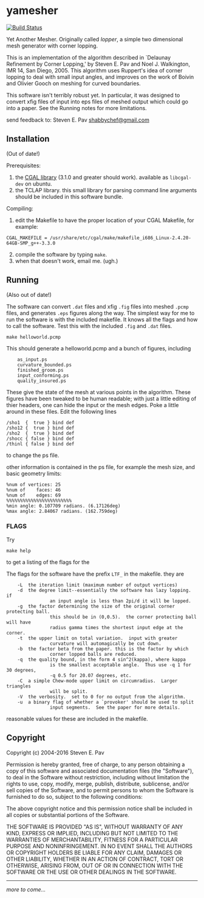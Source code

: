 
# yamesher

[![Build Status](https://travis-ci.org/shabbychef/yamesher.png)](https://travis-ci.org/shabbychef/yamesher)

Yet Another Mesher. Originally called _lopper_, 
a simple two dimensional mesh generator with corner lopping.

This is an implementation of the algorithm described in 
`Delaunay Refinement by Corner Lopping,' by 
Steven E. Pav and Noel J. Walkington, IMR 14, San Diego, 2005.
This algorithm uses Ruppert's idea of corner lopping to deal
with small input angles, and improves on the work of Boivin
and Olivier Gooch on meshing for curved boundaries.

This software isn't terribly robust yet.  In particular,
it was designed to convert xfig files of input into eps files
of meshed output which could go into a paper.  See the
Running notes for more limitations.

send feedback to:  Steven E. Pav <shabbychef@gmail.com>

## Installation

(Out of date!)

Prerequisites:

1. the [CGAL library](www.cgal.org) (3.1.0 and greater should work). 
available as `libcgal-dev` on ubuntu.
2. the TCLAP library. this small library for parsing
command line arguments should be included in this
software bundle.

Compiling:

1. edit the Makefile to have the proper location of your
CGAL Makefile, for example:
```
CGAL_MAKEFILE = /usr/share/etc/cgal/make/makefile_i686_Linux-2.4.20-64GB-SMP_g++-3.3.0
```
2. compile the software by typing `make`.
3. when that doesn't work, email me. (ugh.)

## Running

(Also out of date!)

The software can convert `.dat` files and xfig `.fig` files into
meshed `.pcmp` files, and generates `.eps` figures along the way.
The simplest way for me to run the software is with the
included makefile. It knows all the flags and how to call
the software. Test this with the included `.fig` and `.dat`
files.

```{bash}
make helloworld.pcmp
```

This should generate a helloworld.pcmp and a bunch of
figures, including

```
	as_input.ps
	curvature_bounded.ps
	finished_groom.ps
	input_conforming.ps
	quality_insured.ps
```

These give the state of the mesh at various points in the algorithm.
These figures have been tweaked to be human readable; with just a little
editing of thier headers, one can hide the input or the mesh edges.
Poke a little around in these files.  Edit the following lines

```
/sho1  {  true } bind def
/sho12 {  true } bind def
/sho2  {  true } bind def
/shocc { false } bind def
/thinl { false } bind def
```

to change the ps file. 

other information is contained in the ps file, for example the mesh
size, and basic geometry limits:

```
%num of vertices: 25
%num of    faces: 46
%num of    edges: 69
%%%%%%%%%%%%%%%%%%%%%%%%
%min angle: 0.107709 radians. (6.17126deg)
%max angle: 2.84067 radians. (162.759deg)
```

### FLAGS

Try
```{bash}
make help
```
to get a listing of the flags for the 

The flags for the software have the prefix `LTF_` in the makefile.
they are

```
	-L 	the iteration limit (maximum number of output vertices)
	-d	the degree limit--essentially the software has lazy lopping. if
				an input angle is less than 2pi/d it will be lopped.
	-g	the factor determining the size of the original corner protecting ball.
				this should be in (0,0.5).  the corner protecting ball will have
				radius gamma times the shortest input edge at the corner.
	-t  the upper limit on total variation.  input with greater
				curvature will automagically be cut down.
	-b	the factor beta from the paper. this is the factor by which
				corner lopped balls are reduced.
	-q	the quality bound, in the form 4 sin^2(kappa), where kappa 
				is the smallest acceptable angle.  Thus use -q 1 for 30 degrees,
				-q 0.5 for 20.07 degrees, etc.
	-C	a simple Chew-mode upper limit on circumradius.  Larger triangles
				will be split.
	-V	the verbosity.  set to 0 for no output from the algorithm.
	-u	a binary flag of whether a `provoker' should be used to split
				input segments.  See the paper for more details.
```

reasonable values for these are included in the makefile.

## Copyright

Copyright (c) 2004-2016 Steven E. Pav

Permission is hereby granted, free of charge, to any person 
obtaining a copy of this software and associated documentation 
files (the "Software"), to deal in the Software without restriction, 
including without limitation the rights to use, copy, modify, merge, 
publish, distribute, sublicense, and/or sell copies of the Software, 
and to permit persons to whom the Software is furnished to do so, 
subject to the following conditions:

The above copyright notice and this permission notice shall be 
included in all copies or substantial portions of the Software.

THE SOFTWARE IS PROVIDED "AS IS", WITHOUT WARRANTY OF ANY KIND, 
EXPRESS OR IMPLIED, INCLUDING BUT NOT LIMITED TO THE WARRANTIES 
OF MERCHANTABILITY, FITNESS FOR A PARTICULAR PURPOSE AND 
NONINFRINGEMENT. IN NO EVENT SHALL THE AUTHORS OR COPYRIGHT HOLDERS 
BE LIABLE FOR ANY CLAIM, DAMAGES OR OTHER LIABILITY, WHETHER IN 
AN ACTION OF CONTRACT, TORT OR OTHERWISE, ARISING FROM, OUT OF OR 
IN CONNECTION WITH THE SOFTWARE OR THE USE OR OTHER DEALINGS IN 
THE SOFTWARE.

------

_more to come..._

